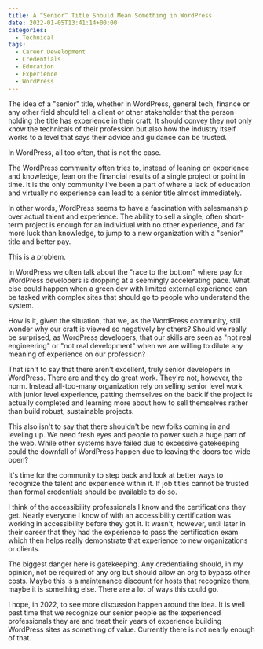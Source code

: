 ```yaml
---
title: A “Senior” Title Should Mean Something in WordPress
date: 2022-01-05T13:41:14+00:00
categories:
  - Technical
tags:
  - Career Development
  - Credentials
  - Education
  - Experience
  - WordPress
---
```


The idea of a "senior" title, whether in WordPress, general tech, finance or any other field should tell a client or other stakeholder that the person holding the title has experience in their craft. It should convey they not only know the technicals of their profession but also how the industry itself works to a level that says their advice and guidance can be trusted.

In WordPress, all too often, that is not the case.

The WordPress community often tries to, instead of leaning on experience and knowledge, lean on the financial results of a single project or point in time. It is the only community I've been a part of where a lack of education and virtually no experience can lead to a senior title almost immediately.

In other words, WordPress seems to have a fascination with salesmanship over actual talent and experience. The ability to sell a single, often short-term project is enough for an individual with no other experience, and far more luck than knowledge, to jump to a new organization with a "senior" title and better pay.

This is a problem.

In WordPress we often talk about the "race to the bottom" where pay for WordPress developers is dropping at a seemingly accelerating pace. What else could happen when a green dev with limited external experience can be tasked with complex sites that should go to people who understand the system.

How is it, given the situation, that we, as the WordPress community, still wonder why our craft is viewed so negatively by others? Should we really be surprised, as WordPress developers, that our skills are seen as "not real engineering" or "not real development" when we are willing to dilute any meaning of experience on our profession?

That isn't to say that there aren't excellent, truly senior developers in WordPress. There are and they do great work. They're not, however, the norm. Instead all-too-many organization rely on selling senior level work with junior level experience, patting themselves on the back if the project is actually completed and learning more about how to sell themselves rather than build robust, sustainable projects.

This also isn't to say that there shouldn't be new folks coming in and leveling up. We need fresh eyes and people to power such a huge part of the web. While other systems have failed due to excessive gatekeeping could the downfall of WordPress happen due to leaving the doors too wide open?

It's time for the community to step back and look at better ways to recognize the talent and experience within it. If job titles cannot be trusted than formal credentials should be available to do so.

I think of the accessibility professionals I know and the certifications they get. Nearly everyone I know of with an accessibility certification was working in accessibility before they got it. It wasn't, however, until later in their career that they had the experience to pass the certification exam which then helps really demonstrate that experience to new organizations or clients.

The biggest danger here is gatekeeping. Any credentialing should, in my opinion, not be required of any org but should allow an org to bypass other costs. Maybe this is a maintenance discount for hosts that recognize them, maybe it is something else. There are a lot of ways this could go.

I hope, in 2022, to see more discussion happen around the idea. It is well past time that we recognize our senior people as the experienced professionals they are and treat their years of experience building WordPress sites as something of value. Currently there is not nearly enough of that.